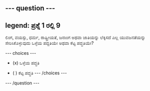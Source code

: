 --- question ---
---
legend: ಪ್ರಶ್ನೆ 1 ರಲ್ಲಿ 9
---

ಲಿಂಗ, ವಯಸ್ಸು, ಧರ್ಮ, ರಾಷ್ಟ್ರೀಯತೆ, ಜನಾಂಗ ಅಥವಾ ಜಾತಿಯನ್ನು ಲೆಕ್ಕಿಸದೆ ಎಲ್ಲ ಯುವಜನತೆಯನ್ನು ಸೇರಿಸಿಕೊಳ್ಳುವುದು ಒಳ್ಳೆಯ ಪದ್ದತಿಯೇ ಅಥವಾ ಕೆಟ್ಟ ಪದ್ಧತಿಯೇ?

--- choices ---
- (x) ಒಳ್ಳೆಯ ಪದ್ಧತಿ

- ( ) ಕೆಟ್ಟ ಪದ್ಧತಿ --- /choices ---

--- /question ---
